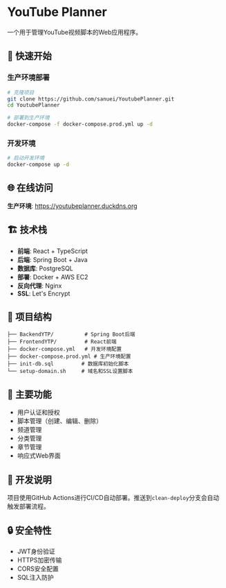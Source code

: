 # YouTube Planner

一个用于管理YouTube视频脚本的Web应用程序。

## 🚀 快速开始

### 生产环境部署
```bash
# 克隆项目
git clone https://github.com/sanuei/YoutubePlanner.git
cd YoutubePlanner

# 部署到生产环境
docker-compose -f docker-compose.prod.yml up -d
```

### 开发环境
```bash
# 启动开发环境
docker-compose up -d
```

## 🌐 在线访问

**生产环境**: https://youtubeplanner.duckdns.org

## 🏗️ 技术栈

- **前端**: React + TypeScript
- **后端**: Spring Boot + Java
- **数据库**: PostgreSQL
- **部署**: Docker + AWS EC2
- **反向代理**: Nginx
- **SSL**: Let's Encrypt

## 📁 项目结构

```
├── BackendYTP/          # Spring Boot后端
├── FrontendYTP/         # React前端
├── docker-compose.yml   # 开发环境配置
├── docker-compose.prod.yml # 生产环境配置
├── init-db.sql         # 数据库初始化脚本
└── setup-domain.sh     # 域名和SSL设置脚本
```

## 🔧 主要功能

- 用户认证和授权
- 脚本管理（创建、编辑、删除）
- 频道管理
- 分类管理
- 章节管理
- 响应式Web界面

## 📝 开发说明

项目使用GitHub Actions进行CI/CD自动部署。推送到`clean-deploy`分支会自动触发部署流程。

## 🔒 安全特性

- JWT身份验证
- HTTPS加密传输
- CORS安全配置
- SQL注入防护 
